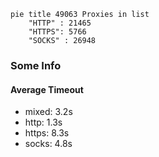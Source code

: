 
```mermaid
pie title 49063 Proxies in list
    "HTTP" : 21465
    "HTTPS": 5766
    "SOCKS" : 26948
```

### Some Info
#### Average Timeout

- mixed: 3.2s
- http: 1.3s
- https: 8.3s
- socks: 4.8s